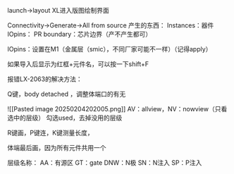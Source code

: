 launch→layout XL进入版图绘制界面

Connectivity→Generate→All from source
产生的东西：
Instances：器件
IOpins：
PR boundary：芯片边界（产不产生都可）

IOpins：设置在M1（金属层（smic），不同厂家可能不一样）（记得apply）

如果导入后显示为红框+元件名，可以按一下shift+F

报错LX-2063的解决方法：



Q键，body detached ，调整体端口的有无

![[Pasted image 20250204202005.png]]
AV：allview，NV：nowview（只看选中的层级）
勾选used，去掉没用的层级

R键画，P键连，K键测量长度，

体端最后画，因为所有元件共用一个

层级名称：
AA：有源区
GT：gate
DNW：N极
SN：N注入
SP：P注入


